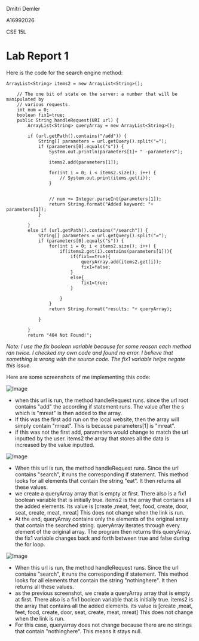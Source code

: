Dmitri Demler
  
A16992026
  
CSE 15L
# Lab Report 1

Here is the code for the search engine method:

````
ArrayList<String> items2 = new ArrayList<String>();

    // The one bit of state on the server: a number that will be manipulated by
    // various requests.
    int num = 0;
    boolean fix1=true;
    public String handleRequest(URI url) {
        ArrayList<String> queryArray = new ArrayList<String>();
       
        if (url.getPath().contains("/add")) {
            String[] parameters = url.getQuery().split("=");
            if (parameters[0].equals("s")) {
                System.out.println(parameters[1]+ " -parameters");

                items2.add(parameters[1]);

                for(int i = 0; i < items2.size(); i++) {   
                    // System.out.print(items.get(i));
                } 

                
                // num += Integer.parseInt(parameters[1]);
                return String.format("Added keyword: "+ parameters[1]);
            }
            
        }
        else if (url.getPath().contains("/search")) {
            String[] parameters = url.getQuery().split("=");
            if (parameters[0].equals("s")) {
                for(int i = 0; i < items2.size(); i++) {   
                    if(items2.get(i).contains(parameters[1])){
                        if(fix1==true){
                            queryArray.add(items2.get(i));
                            fix1=false;
                        }
                        else{
                            fix1=true;
                        }
                        
                    }
                }
                return String.format("results: "+ queryArray);

            }
            
        }
        return "404 Not Found!";
````
*Note: I use the fix boolean variable because for some reason each method ran twice. I checked my own code and found no error. I believe that something is wrong with the source code. The fix1 variable helps negate this issue.*

Here are some screenshots of me implementing this code:

![Image](https://dimapdemler.github.io/cse15l-lab-reports/images/cse15L_lab2_pic1.jpg)

- when this url is run, the method handleRequest runs. since the url root contains "add" the according if statement runs. The value after the s which is "mreat" is then added to the array.
- If this was the first add run on the local website, then the array will simply contain "mreat". This is because parameters[1] is "mreat".
- if this was not the first add, parameters would change to match the url inputted by the user. items2 the array that stores all the data is increased by the value inputted.


![Image](https://dimapdemler.github.io/cse15l-lab-reports/images/cse15L_lab2_pic2.jpg)

- When this url is run, the method handleRequest runs. Since the url contains "search", it runs the corresponding if statement. This method looks for all elements that contain the string "eat". It then returns all these values. 
- we create a queryArray array that is empty at first. There also is a fix1 boolean variable that is initially true. items2 is the array that contains all the added elements. Its value is [create ,meat, feet, food, create, door, seat, create, meat, mreat] This does not change when the link is run.
- At the end, queryArray contains only the elements of the original array that contain the searched string. queryArray iterates through every element of the original array. The program then returns this queryArray. the fix1 variable changes back and forth between true and false during the for loop. 
  
  
![Image](https://dimapdemler.github.io/cse15l-lab-reports/images/cse15L_lab2_pic3.jpg)

- When this url is run, the method handleRequest runs. Since the url contains "search", it runs the corresponding if statement. This method looks for all elements that contain the string "nothinghere". It then returns all these values. 
- as the previous screenshot, we create a queryArray array that is empty at first. There also is a fix1 boolean variable that is initially true. items2 is the array that contains all the added elements. its value is [create ,meat, feet, food, create, door, seat, create, meat, mreat] This does not change when the link is run.
- For this case, queryarray does not change because there are no strings that contain "nothinghere". This means it stays null. 
